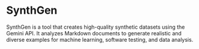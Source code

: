 # SynthGen
SynthGen is a tool that creates high-quality synthetic datasets using the Gemini API. It analyzes Markdown documents to generate realistic and diverse examples for machine learning, software testing, and data analysis.

